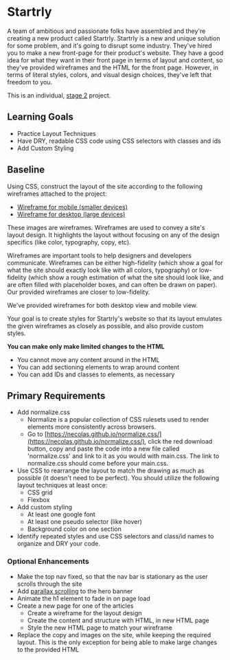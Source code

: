 # Startrly

A team of ambitious and passionate folks have assembled and they're creating a new product called Startrly. Startrly is a new and unique solution for some problem, and it's going to disrupt some industry. They've hired you to make a new front-page for their product's website. They have a good idea for what they want in their front page in terms of layout and content, so they've provided wireframes and the HTML for the front page. However, in terms of literal styles, colors, and visual design choices, they've left that freedom to you.

This is an individual, [stage 2](https://github.com/Ada-Developers-Academy/pedagogy/blob/master/rule-of-three.md) project.

## Learning Goals
- Practice Layout Techniques
- Have DRY, readable CSS code using CSS selectors with classes and ids
- Add Custom Styling

## Baseline
Using CSS, construct the layout of the site according to the following wireframes attached to the project:
- [Wireframe for mobile (smaller devices)](wireframes/mobile.png)
- [Wireframe for desktop (large devices)](wireframes/desktop.png)

These images are wireframes. Wireframes are used to convey a site's layout design. It highlights the layout without focusing on any of the design specifics (like color, typography, copy, etc).

Wireframes are important tools to help designers and developers communicate. Wireframes can be either high-fidelity (which show a goal for what the site should exactly look like with all colors, typography) or low-fidelity (which show a rough estimation of what the site should look like, and are often filled with placeholder boxes, and can often be drawn on paper). Our provided wireframes are closer to low-fidelity.

We've provided wireframes for both desktop view and mobile view.

Your goal is to create styles for Startrly's website so that its layout emulates the given wireframes as closely as possible, and also provide custom styles.

**You can make only make limited changes to the HTML**
- You cannot move any content around in the HTML
- You can add sectioning elements to wrap around content
- You can add IDs and classes to elements, as necessary

## Primary Requirements

- Add normalize.css
  - Normalize is a popular collection of CSS rulesets used to render elements more consistently across browsers.
  - Go to [https://necolas.github.io/normalize.css/](https://necolas.github.io/normalize.css/), click the red download button, copy and paste the code into a new file called 'normalize.css' and link to it as you would with main.css. The link to normalize.css should come before your main.css.
- Use CSS to rearrange the layout to match the drawing as much as possible (it doesn't need to be perfect). You should utilize the following layout techniques at least once:
  - CSS grid
  - Flexbox
- Add custom styling
  - At least one google font
  - At least one pseudo selector (like hover)
  - Background color on one section
- Identify repeated styles and use CSS selectors and class/id names to organize and DRY your code.



### Optional Enhancements

- Make the top nav fixed, so that the nav bar is stationary as the user scrolls through the site
- Add [parallax scrolling](https://www.w3schools.com/howto/howto_css_parallax.asp) to the hero banner
- Animate the h1 element to fade in on page load
- Create a new page for one of the articles
  - Create a wireframe for the layout design
  - Create the content and structure with HTML, in new HTML page
  - Style the new HTML page to match your wireframe
- Replace the copy and images on the site, while keeping the required layout. This is the only exception for being able to make large changes to the provided HTML

